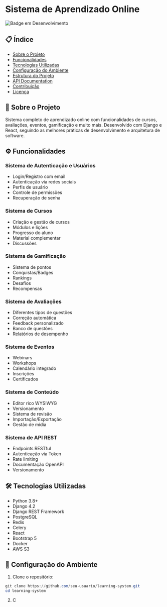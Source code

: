 # Sistema de Aprendizado Online
![Badge em Desenvolvimento](http://img.shields.io/static/v1?label=STATUS&message=EM%20DESENVOLVIMENTO&color=GREEN&style=for-the-badge)

## 📋 Índice

* [Sobre o Projeto](#sobre-o-projeto)
* [Funcionalidades](#funcionalidades)
* [Tecnologias Utilizadas](#tecnologias-utilizadas)
* [Configuração do Ambiente](#configuração-do-ambiente)
* [Estrutura do Projeto](#estrutura-do-projeto)
* [API Documentation](#api-documentation)
* [Contribuição](#contribuição)
* [Licença](#licença)

## 🎯 Sobre o Projeto

Sistema completo de aprendizado online com funcionalidades de cursos, avaliações, eventos, gamificação e muito mais. Desenvolvido com Django e React, seguindo as melhores práticas de desenvolvimento e arquitetura de software.

## ⚙️ Funcionalidades

### Sistema de Autenticação e Usuários
- Login/Registro com email
- Autenticação via redes sociais
- Perfis de usuário
- Controle de permissões
- Recuperação de senha

### Sistema de Cursos
- Criação e gestão de cursos
- Módulos e lições
- Progresso do aluno
- Material complementar
- Discussões

### Sistema de Gamificação
- Sistema de pontos
- Conquistas/Badges
- Rankings
- Desafios
- Recompensas

### Sistema de Avaliações
- Diferentes tipos de questões
- Correção automática
- Feedback personalizado
- Banco de questões
- Relatórios de desempenho

### Sistema de Eventos
- Webinars
- Workshops
- Calendário integrado
- Inscrições
- Certificados

### Sistema de Conteúdo
- Editor rico WYSIWYG
- Versionamento
- Sistema de revisão
- Importação/Exportação
- Gestão de mídia

### Sistema de API REST
- Endpoints RESTful
- Autenticação via Token
- Rate limiting
- Documentação OpenAPI
- Versionamento

## 🛠️ Tecnologias Utilizadas

- Python 3.8+
- Django 4.2
- Django REST Framework
- PostgreSQL
- Redis
- Celery
- React
- Bootstrap 5
- Docker
- AWS S3

## 🚀 Configuração do Ambiente

1. Clone o repositório:
```powershell
git clone https://github.com/seu-usuario/learning-system.git
cd learning-system
```

2. C
